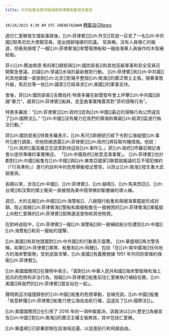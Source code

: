 ```yaml
---
title: 中共船隻在南中國海與菲律賓船隻發生衝突
---
```

`10/24/2023 4:30 AM UTC GNEWSTAIWAN` [轉載自GNews](https://gnews.org/articles/1872752)

週日仁愛礁發生撞船事故後，[[zh:菲律賓]][[zh:外交]]官週一召見了一名[[zh:中共國]]駐馬尼拉大使館官員，提出措辭強硬的抗議。 官員稱，沒有人員傷亡的報道，但衝突損壞了一艘[[zh:菲律賓海]]岸警衛隊船和一艘由海軍人員操作的木殼補給船。

菲小[[zh:費迪南德·馬科斯]]總統與[[zh:國防部長]]和其他高級軍事和安全官員召開緊急會議，討論[[zh:爭議]]水域的最新敵對行動。 [[zh:菲律賓]]和[[zh:中共國]]的其他鄰國一直抵制[[zh:北京]]對幾乎整個[[zh:南海]]的廣泛領土主張，隨著事態升級，馬尼拉等一些[[zh:國家]]已經尋求[[zh:美國]]的軍事支持。

 會後，菲[[zh:國防部長]]吉爾伯托·特奧多羅在新聞發布會上抨擊[[zh:中共國]]訴諸“暴力”，威脅[[zh:菲律賓]]船員，並歪曲事實掩蓋其對“菲的侵略行為”。


 特奧多羅說：“[[zh:菲律賓]][[zh:政府]]認為[[zh:中國]]最近的侵略行為公然違反了[[zh:國際法]]。”  “[[zh:中國]]沒有權力在我們的領海和專屬[[zh:經濟]]區進行執法行動。”

菲[[zh:國防部長]]特奧多羅表示，[[zh:馬可]]斯總統已經下令對公海碰撞[[zh:事件]]進行調查，但他拒絕透露[[zh:菲律賓]][[zh:政府]]將採取何種措施。他說：「[[zh:政府]]最高層正在認真對待這些[[zh:事件]]。」菲[[zh:政府]]呼籲召開記者會以提供準確的事實陳述。  「[[zh:中國政府]]故意混淆事實」。
 [[zh:菲律賓]]也計劃對[[zh:中國]]船隻在[[zh:中國]]與[[zh:東南亞國家]]聯盟就擬議的互不侵犯條約（「行為準則」）進行的談判中的危險舉動發出警告，以防止[[zh:南海]]發生重大武裝衝突。 
  
長期以來，涉及[[zh:中國]]、[[zh:菲律賓]]、[[zh:越南]]、[[zh:馬來西亞]]、[[zh:台灣]]和汶萊的領土衝突一直被視為美中競爭微妙斷層線的導火線。

週日，大約五艘[[zh:中國]][[zh:海警船]]、八艘隨行船隻和兩艘海軍艦艇形成封鎖，阻止兩艘[[zh:菲律賓海]]警船和兩艘船隻在一艘被困的[[zh:菲律賓海]]軍艦艇上向駐仁愛礁的[[zh:菲律賓]]部隊運送食物和其他物資。

  

在對峙過程中，[[zh:菲律賓]]一艘[[zh:海警船]]和一艘補給船分別遭到[[zh:中國]][[zh:海警船]]和另一艘船的撞擊。 

  

[[zh:美國]]和其他盟國對[[zh:中共國]]的行動表示震驚。 [[zh:華盛頓]]再次警告稱，如果[[zh:菲律賓]]軍隊、船隻和[[zh:飛機]]，包括「在[[zh:南中國海]]任何地方的海岸警衛隊」受到武裝攻擊，[[zh:美國]]有義務根據 1951 年共同防禦條約保衛[[zh:菲律賓]]。

  

[[zh:美國國務院]]在聲明中表示，「面對[[zh:中華人民共和國]]海岸警衛隊和海上民兵的危險和非法行為，阻礙[[zh:菲律賓]]船隻前往仁愛礁執行補給任務，[[zh:美國]]與我們的[[zh:菲律賓]]盟友站在一起」。

  

 聲明將這次碰撞歸咎於[[zh:中國]]船隻的危險舉動，並補充說，[[zh:中國]]船隻「故意幹擾[[zh:菲律賓]]船隻行使公海自由航行權，這違反了[[zh:國際法]]」。

  

 [[zh:美國國務院]]也引用了 2016 年的一項仲裁裁決，該裁決以[[zh:歷史]]為據宣告[[zh:中國]]對[[zh:南海]]的廣泛主權主張無效，其中包括仁愛礁。

  

[[zh:華盛頓]]已部署部隊在該海域巡邏，以促進航行和飛越自由。
